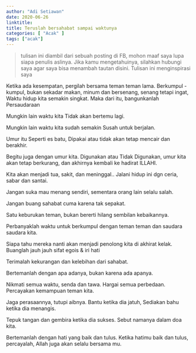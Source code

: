 ```yaml
---
author: "Adi Setiawan"
date: 2020-06-26
linktitle: 
title: Teruslah bersahabat sampai waktunya
categories: [ "Acak" ]
tags: ["acak"]
---
```


> tulisan ini diambil dari sebuah posting di FB, mohon maaf saya lupa siapa penulis aslinya. Jika kamu mengetahuinya, silahkan hubungi saya agar saya bisa menambah tautan disini. Tulisan ini menginspirasi saya

<!--more--> 

Ketika ada kesempatan, pergilah bersama teman teman lama. Berkumpul - kumpul, bukan sekadar makan, minum dan bersenang, senang tetapi ingat, Waktu hidup kita semakin singkat. 
Maka dari itu, bangunkanlah Persaudaraan

Mungkin lain waktu kita Tidak akan bertemu lagi.

Mungkin lain waktu kita sudah semakin Susah untuk berjalan.

Umur itu Seperti es batu, Dipakai atau tidak akan tetap mencair dan berakhir.

Begitu juga dengan umur kita. Digunakan atau Tidak Digunakan, umur kita akan tetap berkurang,  dan akhirnya kembali ke hadirat ILLAHI.

Kita akan menjadi tua, sakit, dan meninggal.. Jalani hidup ini dgn ceria,  sabar dan santai.

Jangan suka mau menang sendiri,  sementara orang lain selalu salah.

Jangan buang sahabat cuma karena tak sepakat.

Satu keburukan teman, bukan bererti hilang sembilan kebaikannya.

Perbanyaklah waktu untuk berkumpul dengan teman teman dan saudara saudara kita.

Siapa tahu mereka nanti akan menjadi penolong kita di akhirat kelak. Buanglah jauh jauh sifat egois & iri hati

Terimalah kekurangan dan kelebihan dari sahabat.

Bertemanlah dengan apa adanya, bukan karena ada apanya.

Nikmati semua waktu, senda dan tawa. Hargai semua perbedaan. Percayakan kemampuan teman kita.

Jaga perasaannya, tutupi aibnya. Bantu ketika dia jatuh, Sediakan bahu ketika dia menangis.

Tepuk tangan dan gembira ketika dia sukses. Sebut namanya dalam doa kita.

Bertemanlah dengan hati yang baik dan tulus. Ketika hatimu baik dan tulus, percayalah, Allah juga akan selalu bersama mu.